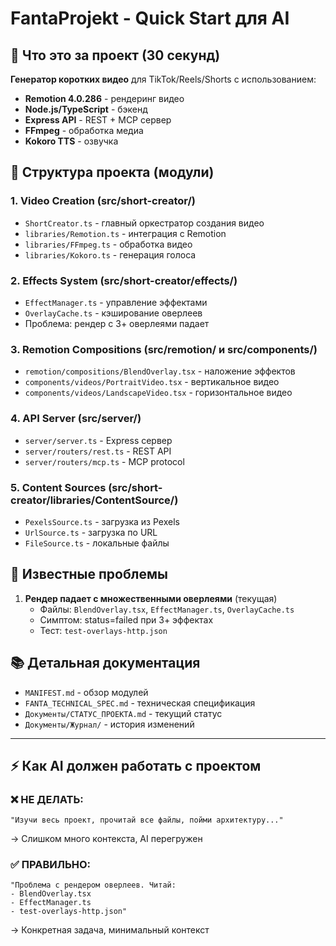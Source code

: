 # FantaProjekt - Quick Start для AI

## 🎯 Что это за проект (30 секунд)

**Генератор коротких видео** для TikTok/Reels/Shorts с использованием:
- **Remotion 4.0.286** - рендеринг видео
- **Node.js/TypeScript** - бэкенд
- **Express API** - REST + MCP сервер
- **FFmpeg** - обработка медиа
- **Kokoro TTS** - озвучка

## 📁 Структура проекта (модули)

### 1. **Video Creation** (src/short-creator/)
- `ShortCreator.ts` - главный оркестратор создания видео
- `libraries/Remotion.ts` - интеграция с Remotion
- `libraries/FFmpeg.ts` - обработка видео
- `libraries/Kokoro.ts` - генерация голоса

### 2. **Effects System** (src/short-creator/effects/)
- `EffectManager.ts` - управление эффектами
- `OverlayCache.ts` - кэширование оверлеев
- Проблема: рендер с 3+ оверлеями падает

### 3. **Remotion Compositions** (src/remotion/ и src/components/)
- `remotion/compositions/BlendOverlay.tsx` - наложение эффектов
- `components/videos/PortraitVideo.tsx` - вертикальное видео
- `components/videos/LandscapeVideo.tsx` - горизонтальное видео

### 4. **API Server** (src/server/)
- `server/server.ts` - Express сервер
- `server/routers/rest.ts` - REST API
- `server/routers/mcp.ts` - MCP protocol

### 5. **Content Sources** (src/short-creator/libraries/ContentSource/)
- `PexelsSource.ts` - загрузка из Pexels
- `UrlSource.ts` - загрузка по URL
- `FileSource.ts` - локальные файлы

## 🚨 Известные проблемы

1. **Рендер падает с множественными оверлеями** (текущая)
   - Файлы: `BlendOverlay.tsx`, `EffectManager.ts`, `OverlayCache.ts`
   - Симптом: status=failed при 3+ эффектах
   - Тест: `test-overlays-http.json`

## 📚 Детальная документация

- `MANIFEST.md` - обзор модулей
- `FANTA_TECHNICAL_SPEC.md` - техническая спецификация
- `Документы/СТАТУС_ПРОЕКТА.md` - текущий статус
- `Документы/Журнал/` - история изменений

---

## ⚡ Как AI должен работать с проектом

### ❌ НЕ ДЕЛАТЬ:
```
"Изучи весь проект, прочитай все файлы, пойми архитектуру..."
```
→ Слишком много контекста, AI перегружен

### ✅ ПРАВИЛЬНО:
```
"Проблема с рендером оверлеев. Читай:
- BlendOverlay.tsx
- EffectManager.ts
- test-overlays-http.json"
```
→ Конкретная задача, минимальный контекст
